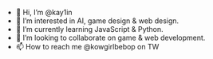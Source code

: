 - 👋 Hi, I’m @kay1in 
- 👀 I’m interested in AI, game design & web design.
- 🌱 I’m currently learning JavaScript & Python.
- 💞️ I’m looking to collaborate on game & web development.
- 📫 How to reach me @kowgirlbebop on TW

<!---
kay1in/kay1in is a ✨ special ✨ repository because its `README.md` (this file) appears on your GitHub profile.
You can click the Preview link to take a look at your changes.
--->
